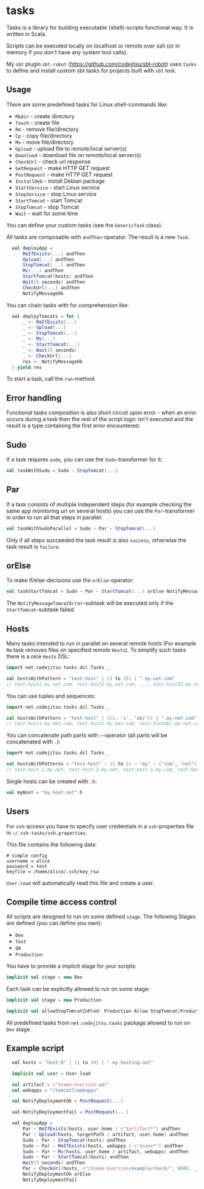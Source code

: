 tasks
=====

Tasks is a library for building executable (shell)-scripts functional way. It is written in Scala.

Scripts can be executed locally on localhost or remote over ssh (or in memory if you don't have any system tool calls).

My `sbt` plugin `sbt-robot` (https://github.com/codejitsu/sbt-robot) uses `tasks` to define and install custom sbt tasks 
for projects built with `sbt` tool.

Usage
-----

There are some predefined tasks for Linux shell-commands like:

* `Mkdir` - create directory
* `Touch` - create file 
* `Rm` - remove file/directory
* `Cp` - copy file/directory
* `Mv` - move file/directory
* `Upload` - upload file to remote/local server(s)
* `Download` - download file on remote/local server(s)
* `CheckUrl` - check url response 
* `GetRequest` - make HTTP GET request
* `PostRequest` - make HTTP GET request
* `InstallDeb` - install Debian package
* `StartService` - start Linux service
* `StopService` - stop Linux service
* `StartTomcat` - start Tomcat
* `StopTomcat` - stop Tomcat
* `Wait` - wait for some time

You can define your custom tasks (see the `GenericTask` class).

All tasks are composable with `andThan`-operator. The result is a new `Task`:

```scala
  val deployApp =
      RmIfExists(...) andThen
      Upload(...) andThen
      StopTomcat(...) andThen
      Mv(...) andThen
      StartTomcat(hosts) andThen
      Wait(5 seconds) andThen
      CheckUrl(...) andThen
      NotifyMessageOk
```

You can chain tasks with for comprehension like:

```scala
  val deployTomcats = for {
      _ <- RmIfExists(...)
      _ <- Upload(...)
      _ <- StopTomcat(...)
      _ <- Mv(...)
      _ <- StartTomcat(...)
      _ <- Wait(5 seconds)
      _ <- CheckUrl(...)
      res <- NotifyMessageOk
  } yield res
```

To start a task, call the `run`-method. 

Error handling
--------------
 
Functional tasks composition is also short circuit upon error - when an error occurs during a task 
then the rest of the script logic isn't executed and the result is a type containing the first error encountered. 

Sudo
----
 
If a task requires `sudo`, you can use the `Sudo`-transformer for it:
  
```scala
val taskWithSudo = Sudo ~ StopTomcat(...)
```

Par
---
 
If a task consists of multiple independent steps (for example checking the same app monitoring url on several hosts) 
you can use the `Par`-transformer in order to run all that steps in parallel:
  
```scala
val taskWithSudoParallel = Sudo ~ Par ~ StopTomcat(...)
```

Only if all steps succeeded the task result is also `success`, otherwise the task result is `failure`.  
 
orElse
------

To make if/else-decisions use the `orElse`-operator:
 
```scala
val taskStartTomcat = Sudo ~ Par ~ StartTomcat(...) orElse NotifyMessageTomcatError 
``` 

The `NotifyMessageTomcatError`-subtask will be executed only if the `StartTomcat`-subtask failed.

Hosts
-----

Many tasks intended to run in parallel on several remote hosts (For example `Rm` task removes files on specified remote `Hosts`). 
To simplify such tasks there is a nice `Hosts` DSL: 

```scala
import net.codejitsu.tasks.dsl.Tasks._

val hostsWithPattern = "test-host" | (1 to 25) | ".my.net.com"
// test-host1.my.net.com, test-host2.my.net.com, ..., test-host25.my.net.com
```

You can use tuples and sequences: 

```scala
import net.codejitsu.tasks.dsl.Tasks._

val hostsWithPattern = "test-host" | ((1, 'z', "abc")) | ".my.net.com"
// test-host1.my.net.com, test-hostz.my.net.com, test-hostabc.my.net.com
```

You can concatenate path parts with `~`-operator (all parts will be concatenated with `.`):

```scala
import net.codejitsu.tasks.dsl.Tasks._

val hostsWithPatterns = "test-host" ~ (1 to 2) ~ "my" ~ ("com", "net")
// test-host.1.my.net, test-host.2.my.net, test-host.1.my.com, test-host.2.my.com
```

Single hosts can be created with `.h`:
 
```scala
val myHost = "my.host.net".h
``` 

Users
-----

For `ssh`-access you have to specify user credentials in a `ssh`-properties file in `~/.ssh-tasks/ssh.properties`.

This file contains the following data:

    # simple config
    username = alice
    password = test
    keyfile = /home/alice/.ssh/key_rsa
    
`User.load` will automatically read this file and create a user.    
 

Compile time access control
--------------------------- 

All scripts are designed to run on some defined `stage`. The following Stages are defined (you can define you own):

* `Dev`
* `Test`
* `QA`
* `Production`

You have to provide a implicit stage for your scripts:
 
```scala
implicit val stage = new Dev
```

Each task can be explicitly allowed to run on some stage:  

```scala
implicit val stage = new Production

implicit val allowStopTomcatInProd: Production Allow StopTomcat[Production] = new Allow[Production, StopTomcat[Production]]
```

All predefined tasks from `net.codejitsu.tasks` package allowed to run on `Dev` stage.
 
Example script
--------------

```scala
  val hosts = "host-0" | (1 to 10) | ".my.hosting.net"

  implicit val user = User.load

  val artifact = s"$name-$version.war"
  val webapps = "/tomcat7/webapps"

  val NotifyDeploymentOk = PostRequest(...)

  val NotifyDeploymentFail = PostRequest(...)

  val deployApp =
      Par ~ RmIfExists(hosts, user.home / s"$artifact*") andThen
      Par ~ Upload(hosts, targetPath / artifact, user.home) andThen
      Sudo ~ Par ~ StopTomcat(hosts) andThen
      Sudo ~ Par ~ RmIfExists(hosts, webapps / s"$name*") andThen
      Sudo ~ Par ~ Mv(hosts, user.home / artifact, webapps) andThen
      Sudo ~ Par ~ StartTomcat(hosts) andThen
      Wait(5 seconds) andThen
      Par ~ CheckUrl(hosts, s"/$name-$version/example/check/", 8080, _.contains("OK")) andThen
      NotifyDeploymentOk orElse 
      NotifyDeploymentFail
```
 